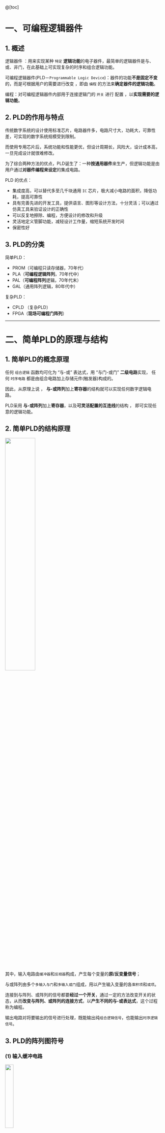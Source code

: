 
@[toc]

# 一、可编程逻辑器件
## 1. 概述
逻辑器件 ：用来实现某种 `特定` **逻辑功能**的电子器件，最简单的逻辑器件是与、或、非门，在此基础上可实现复杂的时序和组合逻辑功能。

可编程逻辑器件(PLD－`Programmable Logic Device`)：器件的功能**不是固定不变**的，而是可根据用户的需要进行改变 ，即由 `编程` 的方法来**确定器件的逻辑功能**。

编程：对可编程逻辑器件内部用于连接逻辑门的 `开关` 进行 配置 ，以**实现需要的逻辑功能**。
 
## 2. PLD的作用与特点
传统数字系统的设计使用标准芯片，电路器件多，电路尺寸大，功耗大，可靠性差，可实现的数字系统规模受到限制。

而使用专用芯片后，系统功能和性能更优，但设计周期长，风险大，设计成本高，一旦完成设计就很难修改。

为了综合两种方法的优点，PLD诞生了：一种**按通用器件**来生产，但逻辑功能是由用户通过**对器件编程来设定**的集成电路。

PLD 的优点：
- 集成度高，可以替代多至几千块通用 `IC` 芯片，极大减小电路的面积，降低功耗，提高可靠性
- 具有完善先进的开发工具，提供语言、图形等设计方法，十分灵活；可以通过仿真工具来验证设计的正确性
- 可以反复地擦除、编程，方便设计的修改和升级
- 灵活地定义管脚功能，减轻设计工作量，缩短系统开发时间
- 保密性好

 ## 3. PLD的分类
简单PLD：
- PROM（可编程只读存储器，70年代）
- PLA（**可编程逻辑阵列**，70年代中）
- PAL（**可编程阵列**逻辑，70年代末）
- GAL（通用阵列逻辑，80年代中）

复杂PLD：
- CPLD （复杂PLD）
- FPGA（**现场可编程门阵列**）

---
# 二、简单PLD的原理与结构
## 1. 简单PLD的概念原理

任何 `组合逻辑` 函数均可化为 “与-或” 表达式，用 “与门-或门” **二级电路**实现， 任何 `时序电路` 都是由组合电路加上存储元件(触发器)构成的。

因此，从原理上说 ， **与-或阵列**加上**寄存器**的结构就可以实现任何数字逻辑电路。

PLD采用 **与-或阵列**加上**寄存器**，以及**可灵活配置的互连线**的结构 ， 即可实现任意的逻辑功能。

## 2. 简单PLD的结构原理
 <img src="https://img-blog.csdnimg.cn/20200514125357566.png?x-oss-process=image/watermark,type_ZmFuZ3poZW5naGVpdGk,shadow_10,text_aHR0cHM6Ly9ibG9nLmNzZG4ubmV0L215UmVhbGl6YXRpb24=,size_16,color_FFFFFF,t_70" width="44%">
 
其中，输入电路由`缓冲器`和`反相器`构成，产生每个变量的**原/反变量信号**；

与或阵列由多个`多输入与门`和`多输入或门`组成，用以产生输入变量的各`乘积项`和`或项`。

连接到与阵列、或阵列的信号都要**经过一个开关**，通过一定的方法改变开关的状态，从而**改变与阵列、或阵列的连接方式**，以**产生不同的与-或表达式**，这个过程称为编程。

输出电路对将要输出的信号进行处理，既能输出纯`组合逻辑信号`，也能输出`时序逻辑信号`。

## 3. PLD的阵列图符号
### (1) 输入缓冲电路
 <img src="https://img-blog.csdnimg.cn/20200514125832601.png?x-oss-process=image/watermark,type_ZmFuZ3poZW5naGVpdGk,shadow_10,text_aHR0cHM6Ly9ibG9nLmNzZG4ubmV0L215UmVhbGl6YXRpb24=,size_16,color_FFFFFF,t_70" width="23%">

### (2) 阵列线连接
<img src="https://img-blog.csdnimg.cn/20200514125857117.png?x-oss-process=image/watermark,type_ZmFuZ3poZW5naGVpdGk,shadow_10,text_aHR0cHM6Ly9ibG9nLmNzZG4ubmV0L215UmVhbGl6YXRpb24=,size_16,color_FFFFFF,t_70" width="23%">
  
 其中，编程连接有一个 $\times$ 作为标志。
 
### (3) 多输入与门、或门的表达
<img src="https://img-blog.csdnimg.cn/20200514130113108.png?x-oss-process=image/watermark,type_ZmFuZ3poZW5naGVpdGk,shadow_10,text_aHR0cHM6Ly9ibG9nLmNzZG4ubmV0L215UmVhbGl6YXRpb24=,size_16,color_FFFFFF,t_70" width="38%">


### (4) 简单阵列的表示
<img src="https://img-blog.csdnimg.cn/20200514130456629.png?x-oss-process=image/watermark,type_ZmFuZ3poZW5naGVpdGk,shadow_10,text_aHR0cHM6Ly9ibG9nLmNzZG4ubmV0L215UmVhbGl6YXRpb24=,size_16,color_FFFFFF,t_70" width="31%">

该阵列表达了两个乘积项 $P_1$ 和 $P_2$，与或逻辑表达式是 $O_1 = P_1+P_2 = \overline {I_1} \cdot \overline {I_2} \cdot I_3 + I_1 \cdot I_2 \cdot \overline {I_3}$ 。不过该阵列是固定连接的 :|，还不能体现PLD的强大功能。

## 4. 简单PLD的结构分类

| 分类 | 与阵列 |或阵列 | 输出电路 | 编程方式 |
|:-:|:-:|:-:|:-:|:-:|
|PROM| 固定 | 可编程| 固定| 熔丝
|PLA |可编程 |可编程| 固定| 熔丝
|PAL |可编程 | 固定 | 固定|  熔丝
|GAL| 可编程 | 固定 | **可组态**|  电可擦除

---
## 5. 可编程只读存储器PROM
<img src="https://img-blog.csdnimg.cn/2020051413142680.png?x-oss-process=image/watermark,type_ZmFuZ3poZW5naGVpdGk,shadow_10,text_aHR0cHM6Ly9ibG9nLmNzZG4ubmV0L215UmVhbGl6YXRpb24=,size_16,color_FFFFFF,t_70" width="33%">

从上图中可以看出，PROM有如下特点：
- PROM是以逻辑函数的**最小项表达式为依据**的
- **与阵列固定**，**产生输入变量的全部最小项**
- 器件的规模随着输入信号数量 $n$ 的增加呈 $2^n$ 指数级增长
- **组合型结构**，无触发器

<img src="https://img-blog.csdnimg.cn/202005141317150.png?x-oss-process=image/watermark,type_ZmFuZ3poZW5naGVpdGk,shadow_10,text_aHR0cHM6Ly9ibG9nLmNzZG4ubmV0L215UmVhbGl6YXRpb24=,size_16,color_FFFFFF,t_70" width="30%"> 

上图表达的与或逻辑表达式为：$F_0 = A_0\overline {A_1} + \overline {A_0} A_1 \ ; \ F_1 = A_0A_1$ 。

---
## 6. 可编程逻辑阵列PLA
### (1) PLA的基本结构
<img src="https://img-blog.csdnimg.cn/20200514132222467.png" width="44%">
 <img src="https://img-blog.csdnimg.cn/20200514132641342.png?x-oss-process=image/watermark,type_ZmFuZ3poZW5naGVpdGk,shadow_10,text_aHR0cHM6Ly9ibG9nLmNzZG4ubmV0L215UmVhbGl6YXRpb24=,size_16,color_FFFFFF,t_70" width="31%">

从图中可以看出：
- 用PLA实现逻辑函数的基本原理是基于函数的**最简与-或表达式**
- 与阵列可编程，**无需产生所有的最小项，电路规模小**
- 或阵列可编程，**电路实现灵活**
- 由于需要逻辑函数的最简与-或表达式，涉及的软件算法比较复杂，特别是对于多输出逻辑函数
- 与、或两级可编程，编程难度较大，一般由厂家完成
### (2) 示例
<img src="https://img-blog.csdnimg.cn/20200514143005649.png?x-oss-process=image/watermark,type_ZmFuZ3poZW5naGVpdGk,shadow_10,text_aHR0cHM6Ly9ibG9nLmNzZG4ubmV0L215UmVhbGl6YXRpb24=,size_16,color_FFFFFF,t_70" width="31%">

上图实现的逻辑函数为： $F_1 = AB + \overline A\ \overline C\ ;\ F_2 = BC + A\overline B \ \overline C$

--- 
## 7. 可编程阵列逻辑PAL
### (1) PAL的基本结构
 <img src="https://img-blog.csdnimg.cn/20200514143500312.png" width="42%">
 <img src="https://img-blog.csdnimg.cn/20200514143728891.png?x-oss-process=image/watermark,type_ZmFuZ3poZW5naGVpdGk,shadow_10,text_aHR0cHM6Ly9ibG9nLmNzZG4ubmV0L215UmVhbGl6YXRpb24=,size_16,color_FFFFFF,t_70" width="32%">

- 与阵列可编程，或阵列固定，输出端为**固定个数与项**的或
- 通常PAL输出端的与项个数达到8个，满足大多数逻辑函数的设计需求
- 易于制造，成本低
 
### (2) 示例
一个 $4$ 输入 $4$ 输出的PAL：
 <img src="https://img-blog.csdnimg.cn/20200514143935741.png?x-oss-process=image/watermark,type_ZmFuZ3poZW5naGVpdGk,shadow_10,text_aHR0cHM6Ly9ibG9nLmNzZG4ubmV0L215UmVhbGl6YXRpb24=,size_16,color_FFFFFF,t_70" width="32%">

图中有反馈电路，实现的逻辑函数为：
$$\begin{aligned}
&F_1 =  AB\overline C + \overline A\ \overline BC\overline D\\
&F_2 = A + BCD\\
&F_3 = \overline AB + CD + \overline B\ \overline D\\
&F_4 = F_1 + A\overline C\ \overline D + \overline A\ \overline B\ \overline CD = AB\overline C + \overline A\ \overline BC\overline D  + A\overline C\ \overline D + \overline A\ \overline B\ \overline CD\\
\end{aligned}
$$
### (3) 带反馈寄存器的PAL
<img src="https://img-blog.csdnimg.cn/20200514144701651.png" width="55%">

该图是带有反馈寄存器的可编程阵列逻辑PAL：
- 时钟脉冲 `CP` 上升沿，或门的输出**被寄存到触发器中**。
- 输出端**经反馈送入与阵列**；
- 输出三态缓冲器在输出使能信号 `OE` 的控制下，可使输出端 $F_i$ 呈高阻状态，或将 `D` 触发器的 `Q` 端反向后由 $F_i$ 输出。

---
## 8. 通用阵列逻辑GAL
下图是PAL型GAL的基本结构：

<img src="https://img-blog.csdnimg.cn/20200514145058461.png" width="43%">
<img src="https://img-blog.csdnimg.cn/2020051414523254.png?x-oss-process=image/watermark,type_ZmFuZ3poZW5naGVpdGk,shadow_10,text_aHR0cHM6Ly9ibG9nLmNzZG4ubmV0L215UmVhbGl6YXRpb24=,size_16,color_FFFFFF,t_70" width="46%">

由图中可以看出，在PAL的基础上，GAL的输出电路部分**增设了可编程的输出逻辑宏单元(OLMC)** ，通过编程可将 `OLMC` 设置为不同的工作状态 ， 从而实现PAL的所有输出结构， 产生组合、时序逻辑电路出。

 
 ---
# 三、CPLD与FPGA
## 1. 复杂可编程逻辑器件CPLD
`CPLD` 是在 `PAL` 、`GAL` 基础上发展起来的阵列型PLD， `CPLD` 集成度远远高于 `PAL` 和 `GAL` ，用来设计数字系统，体积小、功耗低、可靠性高。

`CPLD` 由若干个可编程 **逻辑宏单元** (LMC)组成，`LMC` 内部主要包括**与阵列、或阵列、可编程触发器和多路选择器**等，能独立地配置为时序或组合工作方式；
<img src="https://img-blog.csdnimg.cn/20200514145854627.png?x-oss-process=image/watermark,type_ZmFuZ3poZW5naGVpdGk,shadow_10,text_aHR0cHM6Ly9ibG9nLmNzZG4ubmV0L215UmVhbGl6YXRpb24=,size_16,color_FFFFFF,t_70" width="46%"> 
I/O控制块：`I/O` 单元是 `CPLD` **外部封装引脚和内部逻辑**间的接口。每个 `I/O` 单元对应一个封装引脚，对 `I/O` 单元编程，可将引脚定义为**输入、输出和双向功能**；
 
内部连线矩阵：**可编程内部连线**的作用是实现**逻辑块与逻辑块**之间、**逻辑块与I/O块**之间以及**全局信号到逻辑块和I/O块**之间的连接；

通用的CPLD 器件逻辑阵列块LAB的结构： 
<img src="https://img-blog.csdnimg.cn/20200514150241191.png?x-oss-process=image/watermark,type_ZmFuZ3poZW5naGVpdGk,shadow_10,text_aHR0cHM6Ly9ibG9nLmNzZG4ubmV0L215UmVhbGl6YXRpb24=,size_16,color_FFFFFF,t_70" width="46%"> 

`CPLD` 的计算部件 `LAB` 与 `PLD` 一样，也是基于与阵列和或阵列实现的。

## 2. 现场可编程门阵列FPGA
<img src="https://img-blog.csdnimg.cn/20200514150426252.png?x-oss-process=image/watermark,type_ZmFuZ3poZW5naGVpdGk,shadow_10,text_aHR0cHM6Ly9ibG9nLmNzZG4ubmV0L215UmVhbGl6YXRpb24=,size_16,color_FFFFFF,t_70" width="46%"> 

可编程逻辑块`CLB`
- `CLB` 是 `FPGA` 的**基本逻辑单元**，所有的逻辑功能都是在 `CLB` 中完成的。
- `CLB` 主要由**逻辑函数发生器、触发器、数据选择器**等电路组成。逻辑函数发生器主要由查找表 `LUT(look up table)` 构成

<img src="https://img-blog.csdnimg.cn/20200514161600994.png?x-oss-process=image/watermark,type_ZmFuZ3poZW5naGVpdGk,shadow_10,text_aHR0cHM6Ly9ibG9nLmNzZG4ubmV0L215UmVhbGl6YXRpb24=,size_16,color_FFFFFF,t_70" width="46%"> 

---

# 总结
到这里，基础的数字逻辑课程就完成了。当然，如果要深入学的话还有很多内容，比如说Verilog HDL语言的使用，异步时序逻辑电路的设计，甚至还需要实际操作......要精通的话，需要太多精力了。另外，下面还有另外一门关于硬件的慕课需要学习。



